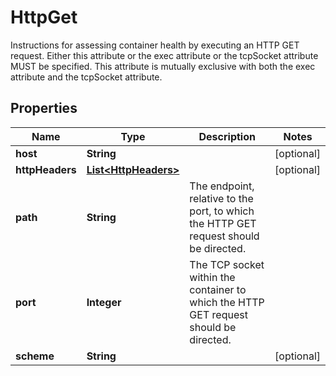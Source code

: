 

# HttpGet

Instructions for assessing container health by executing an HTTP GET request. Either this attribute or the exec attribute or the tcpSocket attribute MUST be specified. This attribute is mutually exclusive with both the exec attribute and the tcpSocket attribute.

## Properties

| Name | Type | Description | Notes |
|------------ | ------------- | ------------- | -------------|
|**host** | **String** |  |  [optional] |
|**httpHeaders** | [**List&lt;HttpHeaders&gt;**](HttpHeaders.md) |  |  [optional] |
|**path** | **String** | The endpoint, relative to the port, to which the HTTP GET request should be directed. |  |
|**port** | **Integer** | The TCP socket within the container to which the HTTP GET request should be directed. |  |
|**scheme** | **String** |  |  [optional] |




